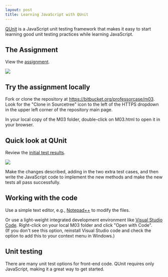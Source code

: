 ```yaml
---
layout: post
title: Learning JavaScript with QUnit
---
```


[QUnit](https://qunitjs.com/) is a JavaScript unit testing framework that makes it easy to 
start learning good unit testing practices while learning JavaScript.  

## The Assignment

View the [assignment](http://denisecase.github.io/project/44563-M03/M03.html).

[![](http://denisecase.github.io/project/44563-M03/2016-09-11_1253.png)](http://denisecase.github.io/project/44563-M03/2016-09-11_1253.png)


## Try the assignment locally

Fork or clone the repository at https://bitbucket.org/professorcase/m03. Look for the "Clone in Sourcetree" icon to the left of the 
HTTPS dropdown in the upper left corner of the repository main page. 

In your local copy of the M03 folder, double-click on M03.html to open it in your browser. 

## Quick look at QUnit

Review the [initial test results](http://denisecase.github.io/project/44563-M03/test/M03Tests.html). 

[![](http://denisecase.github.io/project/44563-M03/2016-09-11_1254.png)](http://denisecase.github.io/project/44563-M03/2016-09-11_1254.png)

Make the changes described, adding in the two extra test cases, 
and then write the JavaScript code to implement the new methods and make the new tests all pass successfully. 


## Working with the code

Use a simple text editor, e.g., [Notepad++](http://notepad-plus-plus.org/) to modify the files. 

Or use a light-weight integrated development environment like [Visual Studio Code](https://code.visualstudio.com). 
Right-click on your local M03 folder and click "Open with Code".  
(If you don't see this option, reinstall Visual Studio code and check the option to add this to your context menu in Windows.)

## Unit testing

There are many unit test options for front-end code. QUnit requires only JavaScript, making it a great way to get started. 




